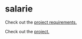 # salarie

Check out the [project requirements.](https://gist.github.com/staszek/6e134a33453b4f94ed7b64475a8bfbe1)

Check out the [project.](https://salarie.herokuapp.com/)
